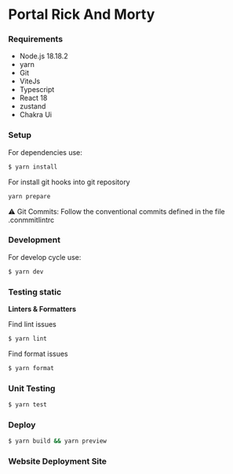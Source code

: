 # Portal Rick And Morty

### Requirements

- Node.js 18.18.2
- yarn
- Git
- ViteJs
- Typescript
- React 18
- zustand
- Chakra Ui

### Setup

For dependencies use:

```bash
$ yarn install
```

For install git hooks into git repository

```bash
yarn prepare
```

⚠️ Git Commits: Follow the conventional commits defined in the file .conmmitlintrc

### Development

For develop cycle use:

```bash
$ yarn dev
```

### Testing static

**Linters & Formatters**

Find lint issues

```bash
$ yarn lint
```

Find format issues

```bash
$ yarn format
```

### Unit Testing

```bash
$ yarn test
```

### Deploy

```bash
$ yarn build && yarn preview
```

### Website Deployment Site
